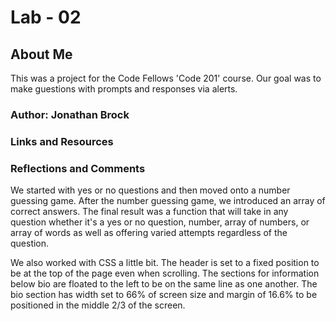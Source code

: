 # Lab - 02

## About Me

This was a project for the Code Fellows 'Code 201' course. Our goal was to make guestions with prompts and responses via alerts.

### Author: Jonathan Brock

### Links and Resources

### Reflections and Comments

We started with yes or no questions and then moved onto a number guessing game. After the number guessing game, we introduced an array of correct answers. The final result was a function that will take in any question whether it's a yes or no question, number, array of numbers, or array of words as well as offering varied attempts regardless of the question.

We also worked with CSS a little bit. The header is set to a fixed position to be at the top of the page even when scrolling. The sections for information below bio are floated to the left to be on the same line as one another. The bio section has width set to 66% of screen size and margin of 16.6% to be positioned in the middle 2/3 of the screen.